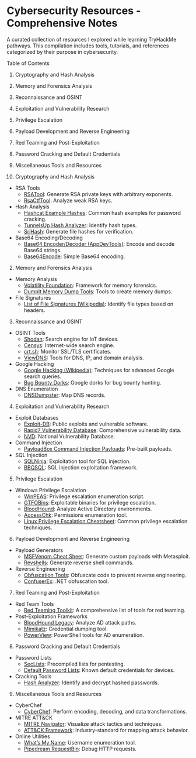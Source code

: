 # Cybersecurity Resources - Comprehensive Notes

A curated collection of resources I explored while learning TryHackMe pathways. This compilation includes tools, tutorials, and references categorized by their purpose in cybersecurity.

Table of Contents

1. Cryptography and Hash Analysis
2. Memory and Forensics Analysis
3. Reconnaissance and OSINT
4. Exploitation and Vulnerability Research
5. Privilege Escalation
6. Payload Development and Reverse Engineering
7. Red Teaming and Post-Exploitation
8. Password Cracking and Default Credentials
9. Miscellaneous Tools and Resources

10. Cryptography and Hash Analysis

- RSA Tools
  - [RSATool](https://github.com/ius/rsatool): Generate RSA private keys with arbitrary exponents.
  - [RsaCtfTool](https://github.com/RsaCtfTool/RsaCtfTool): Analyze weak RSA keys.
- Hash Analysis
  - [Hashcat Example Hashes](https://hashcat.net/wiki/doku.php?id=example_hashes): Common hash examples for password cracking.
  - [TunnelsUp Hash Analyzer](https://www.tunnelsup.com/hash-analyzer/): Identify hash types.
  - [SriHash](https://www.srihash.org/): Generate file hashes for verification.
- Base64 Encoding/Decoding
  - [Base64 Encoder/Decoder (AppDevTools)](https://appdevtools.com/base64-encoder-decoder): Encode and decode Base64 strings.
  - [Base64Encode](https://www.base64encode.org/): Simple Base64 encoding.

2.  Memory and Forensics Analysis

- Memory Analysis
  - [Volatility Foundation](https://volatilityfoundation.org/): Framework for memory forensics.
  - [DumpIt Memory Dump Tools](https://www.toolwar.com/2014/01/dumpit-memory-dump-tools.html): Tools to create memory dumps.
- File Signatures
  - [List of File Signatures (Wikipedia)](https://en.wikipedia.org/wiki/List_of_file_signatures): Identify file types based on headers.

3.  Reconnaissance and OSINT

- OSINT Tools
  - [Shodan](https://www.shodan.io/): Search engine for IoT devices.
  - [Censys](https://search.censys.io/): Internet-wide search engine.
  - [crt.sh](https://crt.sh/): Monitor SSL/TLS certificates.
  - [ViewDNS](https://viewdns.info/): Tools for DNS, IP, and domain analysis.
- Google Hacking
  - [Google Hacking (Wikipedia)](https://en.wikipedia.org/wiki/Google_hacking): Techniques for advanced Google search queries.
  - [Bug Bounty Dorks](https://github.com/sushiwushi/bug-bounty-dorks/blob/master/dorks.txt): Google dorks for bug bounty hunting.
- DNS Enumeration
  - [DNSDumpster](https://dnsdumpster.com/): Map DNS records.

4.  Exploitation and Vulnerability Research

- Exploit Databases
  - [Exploit-DB](https://www.exploit-db.com/): Public exploits and vulnerable software.
  - [Rapid7 Vulnerability Database](https://www.rapid7.com/db/): Comprehensive vulnerability data.
  - [NVD](https://nvd.nist.gov/vuln): National Vulnerability Database.
- Command Injection
  - [PayloadBox Command Injection Payloads](https://github.com/payloadbox/command-injection-payload-list): Pre-built payloads.
- SQL Injection
  - [SQLNinja](https://github.com/xxgrunge/sqlninja): Exploitation tool for SQL injection.
  - [BBQSQL](https://github.com/CiscoCXSecurity/bbqsql): SQL injection exploitation framework.

5.  Privilege Escalation

- Windows Privilege Escalation
  - [WinPEAS](https://github.com/peass-ng/PEASS-ng/tree/master/winPEAS): Privilege escalation enumeration script.
  - [GTFOBins](https://gtfobins.github.io/): Exploitable binaries for privilege escalation.
  - [BloodHound](https://bloodhound.readthedocs.io/en/latest/): Analyze Active Directory environments.
  - [AccessChk](https://learn.microsoft.com/en-us/sysinternals/downloads/accesschk): Permissions enumeration tool.
  - [Linux Privilege Escalation Cheatsheet](https://github.com/rmusser01/Infosec_Reference/blob/master/Draft/Cheat%20sheets%20reference%20pages%20Checklists%20-/Linux/cheat%20sheet%20Basic%20Linux%20Privilege%20Escalation.txt): Common privilege escalation techniques.

6.  Payload Development and Reverse Engineering

- Payload Generators
  - [MSFVenom Cheat Sheet](https://web.archive.org/web/20220607215637/https://thedarksource.com/msfvenom-cheat-sheet-create-metasploit-payloads/): Generate custom payloads with Metasploit.
  - [Revshells](https://www.revshells.com/): Generate reverse shell commands.
- Reverse Engineering
  - [Obfuscation Tools](https://codebeautify.org/javascript-obfuscator#): Obfuscate code to prevent reverse engineering.
  - [ConfuserEx](https://github.com/mkaring/ConfuserEx/releases/tag/v1.6.0): .NET obfuscation tool.

7.  Red Teaming and Post-Exploitation

- Red Team Tools
  - [Red Teaming Toolkit](https://github.com/infosecn1nja/Red-Teaming-Toolkit#Payload%20Development): A comprehensive list of tools for red teaming.
- Post-Exploitation Frameworks
  - [BloodHound Legacy](https://github.com/SpecterOps/BloodHound-Legacy): Analyze AD attack paths.
  - [Mimikatz](https://github.com/gentilkiwi/mimikatz): Credential dumping tool.
  - [PowerView](https://github.com/PowerShellEmpire/PowerTools/tree/master/PowerView): PowerShell tools for AD enumeration.

8.  Password Cracking and Default Credentials

- Password Lists
  - [SecLists](https://github.com/danielmiessler/SecLists): Precompiled lists for pentesting.
  - [Default Password Lists](https://default-password.info/): Known default credentials for devices.
- Cracking Tools
  - [Hash Analyzer](https://hashes.com/en/decrypt/hash): Identify and decrypt hashed passwords.

9.  Miscellaneous Tools and Resources

- CyberChef
  - [CyberChef](https://gchq.github.io/CyberChef/): Perform encoding, decoding, and data transformations.
- MITRE ATT&CK
  - [MITRE Navigator](https://mitre-attack.github.io/attack-navigator/): Visualize attack tactics and techniques.
  - [ATT&CK Framework](https://attack.mitre.org/): Industry-standard for mapping attack behavior.
- Online Utilities
  - [What’s My Name](https://whatsmyname.app/): Username enumeration tool.
  - [Pipedream RequestBin](https://pipedream.com/requestbin): Debug HTTP requests.
